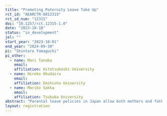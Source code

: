 ```yaml
---
title: "Promoting Paternity Leave Take Up"
rct_id: "AEARCTR-0012315"
rct_id_num: "12315"
doi: "10.1257/rct.12315-1.0"
date: "2023-10-18"
status: "in_development"
jel: ""
start_year: "2023-10-01"
end_year: "2024-09-30"
pi: "Shintaro Yamaguchi"
pi_other:
  - name: Mari Tanaka
    email: 
    affiliation: Hitotsubashi University
  - name: Hiroko Okudaira
    email: 
    affiliation: Doshisha University
  - name: Mariko Sakka
    email: 
    affiliation: Tsukuba University
abstract: "Parental leave policies in Japan allow both mothers and fathers to take paid leave for up to 12 months. However, the uptake rate among fathers remains relatively low. In collaboration with various firms, we are conducting field experiments to investigate the impact of seminars designed to encourage the utilization of paternity leave among male workers. Additionally, we are examining the influence of social norms by experimentally varying the information provided about the views of other workers and managers regarding the use of paternity leave."
layout: registration
---
```


